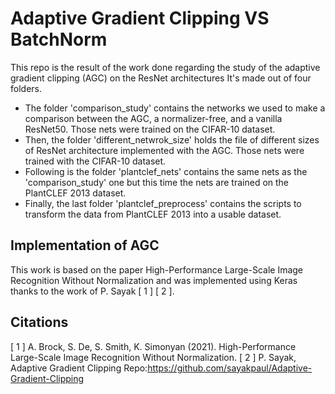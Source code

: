 # Adaptive Gradient Clipping VS BatchNorm

This repo is the result of the work done regarding the study of the adaptive gradient clipping (AGC) on the ResNet architectures
It's made out of four folders.

* The folder 'comparison_study' contains the networks we used to make a comparison between the AGC, a normalizer-free, and a vanilla ResNet50. Those nets were trained on the CIFAR-10 dataset.
* Then, the folder 'different_netwrok_size' holds the file of different sizes of ResNet architecture implemented with the AGC. Those nets were trained with the CIFAR-10 dataset.
* Following is the folder 'plantclef_nets' contains the same nets as the 'comparison_study' one but this time the nets are trained on the PlantCLEF 2013 dataset.
* Finally, the last folder 'plantclef_preprocess' contains the scripts to transform the data from PlantCLEF 2013 into a usable dataset.

## Implementation of AGC

This work is based on the paper High-Performance Large-Scale Image Recognition Without Normalization and was implemented using Keras thanks to the work of P. Sayak [ 1 ] [ 2 ].

## Citations

[ 1 ] A. Brock, S. De, S. Smith, K. Simonyan (2021). High-Performance Large-Scale Image Recognition Without Normalization.
[ 2 ] P. Sayak, Adaptive Gradient Clipping Repo:https://github.com/sayakpaul/Adaptive-Gradient-Clipping
